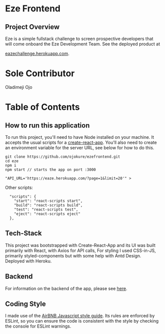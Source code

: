 # Eze Frontend

## Project Overview

Eze is a simple fullstack challenge to screen prospective developers that will come onboard the Eze Development Team.
See the deployed product at

[eazechallenge.herokuapp.com](https://ezechallenge.herokuapp.com).

# Sole Contributor

Oladimeji Ojo

# Table of Contents

## How to run this application

To run this project, you'll need to have Node installed on your machine. It accepts the usual scripts for a [create-react-app](https://github.com/facebook/create-react-app). You'll also need to create an environment variable for the server URL, see below for how to do this.

```
git clone https://github.com/ojokure/ezefrontend.git
cd eze
npm i
npm start // starts the app on port :3000

"API_URL='https://eaze.herokuapp.com/?page=1&limit=20'" >

```

Other scripts:

```
  "scripts": {
    "start": "react-scripts start",
    "build": "react-scripts build",
    "test": "react-scripts test",
    "eject": "react-scripts eject"
  },
```

## Tech-Stack

This project was bootstrapped with Create-React-App and its UI was built primarily with React, with Axios for API calls, For styling I used CSS-in-JS, primarily styled-components but with some help with Antd Design. Deployed with Heroku.

## Backend

For information on the backend of the app, please see [here](https://github.com/ojokure/ezebackend.git).

## Coding Style

I made use of the [AirBNB Javascript style guide](https://github.com/airbnb/javascript). Its rules are enforced by ESLint, so you can ensure the code is consistent with the style by checking the console for ESLint warnings.
